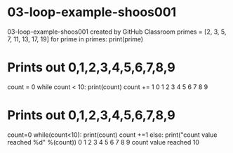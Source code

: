 # 03-loop-example-shoos001
03-loop-example-shoos001 created by GitHub Classroom
primes = [2, 3, 5, 7, 11, 13, 17, 19]
for prime in primes:
    print(prime)
# Prints out 0,1,2,3,4,5,6,7,8,9
count = 0
while count < 10:
    print(count)
    count += 1
0
1
2
3
4
5
6
7
8
9
# Prints out 0,1,2,3,4,5,6,7,8,9    
    
count=0
while(count<10):
    print(count)
    count +=1
else:
    print("count value reached %d" %(count))
0
1
2
3
4
5
6
7
8
9
count value reached 10
